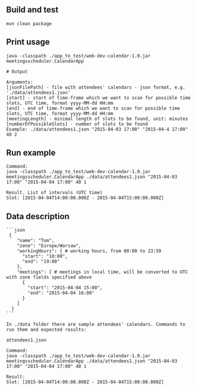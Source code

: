 ## Build and test
    mvn clean package
## Print usage
    java -classpath ./app_to_test/web-dev-calendar-1.0.jar meetingsscheduler.CalendarApp
    
    # Output
    
    Arguments:
    [jsonFilePath] - file with attendees' calendars - json format, e.g. './data/attendees1.json'
    [start] - start of time-frame which we want to scan for possible time slots, UTC time, format yyyy-MM-dd HH:mm
    [end] - end of time-frame which we want to scan for possible time slots, UTC time, format yyyy-MM-dd HH:mm
    [meetingLength] - minimal length of slots to be found, unit: minutes
    [numberOfPossibleSlots] - number of slots to be found
    Example: ./data/attendees1.json "2015-04-03 17:00" "2015-04-4 17:00" 40 2
    
## Run example

    Command:
    java -classpath ./app_to_test/web-dev-calendar-1.0.jar meetingsscheduler.CalendarApp ./data/attendees1.json "2015-04-03 17:00" "2015-04-04 17:00" 40 1
    
    Result. List of intervals (UTC time)
    Slot: [2015-04-04T14:00:00.000Z - 2015-04-04T15:00:00.000Z]
    
## Data description
 
    ```json
     {
        "name": "Tom",
        "zone": "Europe/Warsaw",
        "workingHours": { # working hours, from 00:00 to 23:59
          "start": "10:00",
          "end": "19:00"
        },
        "meetings": [ # meetings in local time, will be converted to UTC with zone fields specified above
          {
            "start": "2015-04-04 15:00",
            "end": "2015-04-04 16:00"
          }
        ]
      }
    ```
    
    In ./data folder there are sample attendees' calendars. Commands to run them and expected results:
    
    attendees1.json
    
    Command:
    java -classpath ./app_to_test/web-dev-calendar-1.0.jar meetingsscheduler.CalendarApp ./data/attendees1.json "2015-04-03 17:00" "2015-04-04 17:00" 40 1
    
    Result:
    Slot: [2015-04-04T14:00:00.000Z - 2015-04-04T15:00:00.000Z]